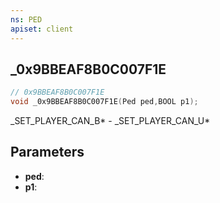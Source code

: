 ```yaml
---
ns: PED
apiset: client
---
```

## _0x9BBEAF8B0C007F1E

```c
// 0x9BBEAF8B0C007F1E
void _0x9BBEAF8B0C007F1E(Ped ped,BOOL p1);
```

_SET_PLAYER_CAN_B* - _SET_PLAYER_CAN_U*

## Parameters
* **ped**:
* **p1**:



